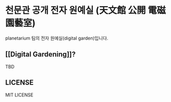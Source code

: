 # 천문관 공개 전자 원예실 (天文館 公開 電磁 園藝室)
planetarium 팀의 전자 원예실(digital garden)입니다.

## [[Digital Gardening]]?
TBD

## LICENSE
MIT LICENSE
